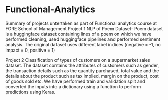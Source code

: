 # Functional-Analytics
Summary of projects untertaken as part of Functional analytics course at FORE School of Management
Project 1
NLP of Poem Dataset- Poem dataset is a huggingface dataset containing lines of a poem on which we have performed cleaning,
used huggingface pipelines and performed sentiment analysis. The original dataset uses different label indices
(negative = -1, no impact = 0, positive = 1)

Project 2
Classification of types of customers on a supermarket sales dataset. The dataset contains the attributes of customers such as gender, the transaction
details such as the quantity purchased, total value and the details about the product such as tax implied, margin on the product, cost of goods sold etc.
We have performed train and validation split and converted the inputs into a dictionary using a function to perform predictions using Keras.
